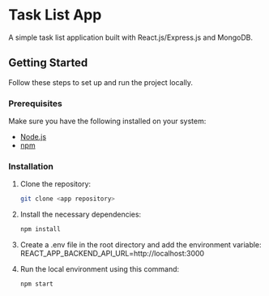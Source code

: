 # Task List App

A simple task list application built with React.js/Express.js and MongoDB.

## Getting Started

Follow these steps to set up and run the project locally.

### Prerequisites

Make sure you have the following installed on your system:

- [Node.js](https://nodejs.org/)
- [npm](https://www.npmjs.com/)

### Installation

1. Clone the repository:

   ```bash
   git clone <app repository>

2. Install the necessary dependencies:
    ```bash
    npm install

3. Create a .env file in the root directory and add the environment variable:
   REACT_APP_BACKEND_API_URL=http://localhost:3000

4. Run the local environment using this command:
   ```bash
   npm start



